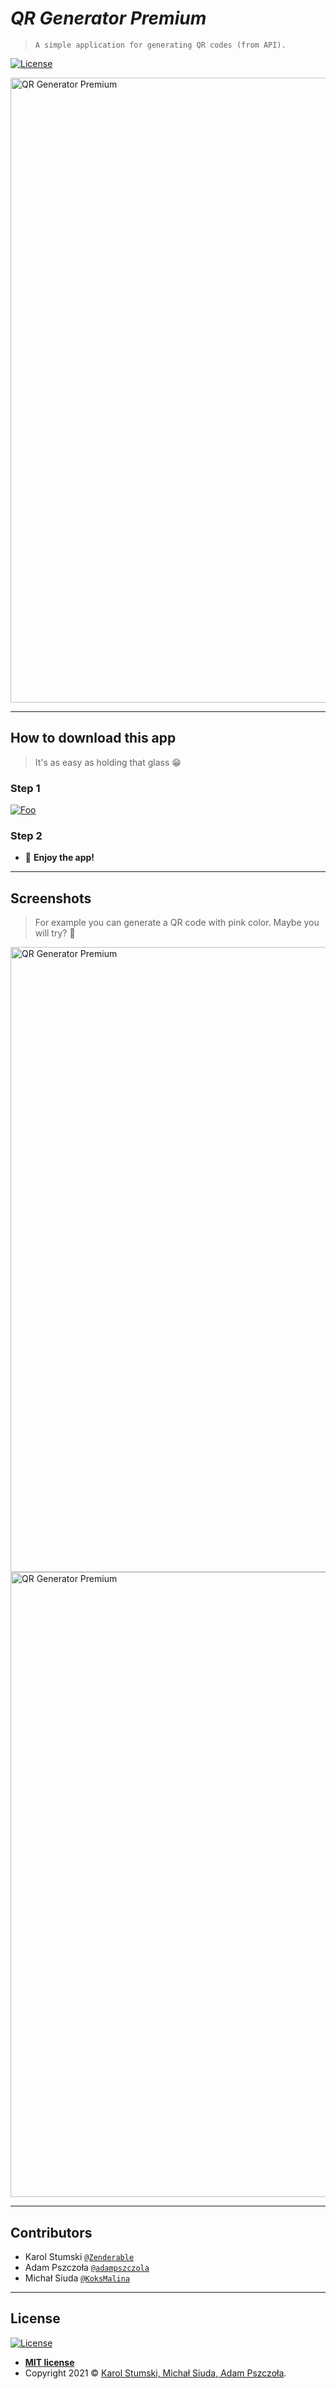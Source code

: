 # ***QR Generator Premium***
> `A simple application for generating QR codes (from API).`

[![License](http://img.shields.io/:license-mit-blue.svg?style=flat)](https://github.com/Zenderable/qr-code-generator/blob/default/LICENSE)

<img src="https://i.imgur.com/gvNnpW2.png" title="QRGenerator" alt="QR Generator Premium" width="1000">


---

## How to download this app

> It's as easy as holding that glass 😁

### Step 1

[![Foo](https://developer.microsoft.com/store/badges/images/English_get-it-from-MS.png)](http://www.microsoft.com/store/apps/9PB6XKV778G6?cid=storebadge&ocid=badge/)

### Step 2

- 📱 **Enjoy the app!**

---

## Screenshots

> For example you can generate a QR code with pink color. Maybe you will try? 🤪


<img src="https://i.imgur.com/yuIbg50.png" title="QRGenerator" alt="QR Generator Premium" width="1000">\
<img src="https://i.imgur.com/lrKyPDT.png" title="QRGenerator" alt="QR Generator Premium" width="1000">

---

## Contributors

- Karol Stumski <a href="https://github.com/Zenderable" target="_blank">`@Zenderable`</a>
- Adam Pszczoła <a href="https://github.com/adampszczola" target="_blank">`@adampszczola`</a>
- Michał Siuda <a href="https://github.com/KoksMalina" target="_blank">`@KoksMalina`</a>
---
## License

[![License](http://img.shields.io/:license-mit-blue.svg?style=flat-square)](https://karol-stumski.mit-license.org/)

- **[MIT license](https://github.com/Zenderable/qr-code-generator/blob/default/LICENSE)**
- Copyright 2021 © <a href="https://www.youtube.com/watch?v=dQw4w9WgXcQ" target="_blank">Karol Stumski, Michał Siuda, Adam Pszczoła</a>.
